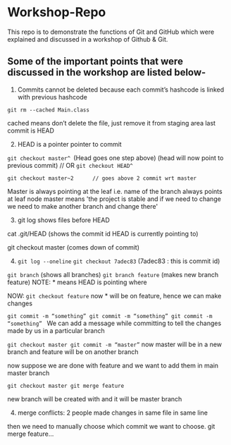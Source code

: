 ﻿# Workshop-Repo
This repo is to demonstrate the functions of Git and GitHub which were explained and discussed in a workshop of Github & Git.


## Some of the important points that were discussed in the workshop are listed below-   

1) Commits cannot be deleted because each commit’s hashcode is linked with previous hashcode

`git rm --cached Main.class`

cached means don’t delete the file, just remove it from staging area
last commit is HEAD

2) HEAD is a pointer pointer to commit

`git checkout master^ `(Head goes one step above)	(head will now point to previous commit)
// OR 
`git checkout HEAD^` 

`git checkout master~2		// goes above 2 commit wrt master`

   Master is always pointing at the leaf i.e. name of the branch always points at leaf node
   master means 'the project is stable and if we need to change we need to make another branch and change there'

3) git log shows files before HEAD

cat .git/HEAD (shows the commit id HEAD is currently pointing to)

git checkout master (comes down of commit)

4) `git log --oneline`
`git checkout 7adec83` (7adec83 : this is commit id)

`git branch` (shows all branches)
`git branch feature` (makes new branch feature) 
NOTE: * means HEAD is pointing where

NOW: 
`git checkout feature`
now * will be on feature, hence we can make changes

`git commit -m “something”
git commit -m “something”
git commit -m “something”
`
We can add a message while committing to tell the changes made by us in a particular branch

`git checkout master
git commit -m “master”`
now master will be in a new branch and feature will be on another branch

now suppose we are done with feature and we want to add them in main master branch

`git checkout master
git merge feature`

new branch will be created with and it will be master branch

4) merge conflicts: 2 people made changes in same file in same line

then we need to manually choose which commit we want to choose. 
git merge feature...
